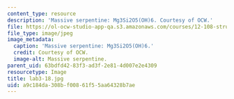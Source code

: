 ```yaml
---
content_type: resource
description: 'Massive serpentine: Mg3Si2O5(OH)6. Courtesy of OCW.'
file: https://ol-ocw-studio-app-qa.s3.amazonaws.com/courses/12-108-structure-of-earth-materials-fall-2004/a9c184da308bf00861f55aa64328b7ae_lab3-18.jpg
file_type: image/jpeg
image_metadata:
  caption: 'Massive serpentine: Mg3Si2O5(OH)6.'
  credit: Courtesy of OCW.
  image-alt: Massive serpentine.
parent_uid: 63bdfd42-83f3-ad3f-2e81-4d007e2e4309
resourcetype: Image
title: lab3-18.jpg
uid: a9c184da-308b-f008-61f5-5aa64328b7ae
---
```

